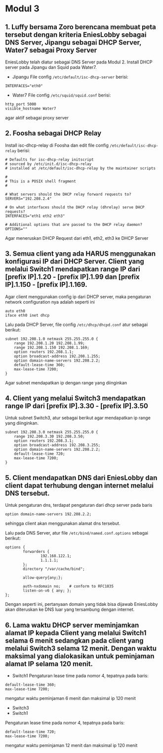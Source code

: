 # Modul 3

## 1. Luffy bersama Zoro berencana membuat peta tersebut dengan kriteria EniesLobby sebagai DNS Server, Jipangu sebagai DHCP Server, Water7 sebagai Proxy Server
EniesLobby telah diatur sebagai DNS Server pada Modul 2. Install DHCP server pada Jipangu dan Squid pada Water7.

- Jipangu
File config `/etc/default/isc-dhcp-server` berisi:
```
INTERFACES="eth0"
```

- Water7
File config `/etc/squid/squid.conf` berisi:
```
http_port 5000
visible_hostname Water7
```
agar aktif sebagai proxy server

## 2. Foosha sebagai DHCP Relay
Install isc-dhcp-relay di Foosha dan edit file config `/etc/default/isc-dhcp-relay` berisi:
```
# Defaults for isc-dhcp-relay initscript
# sourced by /etc/init.d/isc-dhcp-relay
# installed at /etc/default/isc-dhcp-relay by the maintainer scripts

#
# This is a POSIX shell fragment
#

# What servers should the DHCP relay forward requests to?
SERVERS="192.208.2.4"

# On what interfaces should the DHCP relay (dhrelay) serve DHCP requests?
INTERFACES="eth1 eth2 eth3"

# Additional options that are passed to the DHCP relay daemon?
OPTIONS=""
```
Agar meneruskan DHCP Request dari eth1, eth2, eth3 ke DHCP Server


## 3. Semua client yang ada HARUS menggunakan konfigurasi IP dari DHCP Server. Client yang melalui Switch1 mendapatkan range IP dari [prefix IP].1.20 - [prefix IP].1.99 dan [prefix IP].1.150 - [prefix IP].1.169.
Agar client menggunakan config ip dari DHCP server, maka pengaturan network configuration nya adalah seperti ini
```
auto eth0
iface eth0 inet dhcp
```

Lalu pada DHCP Server, file config `/etc/dhcp/dhcpd.conf` atur sebagai berikut:
```
subnet 192.208.1.0 netmask 255.255.255.0 {
    range 192.208.1.20 192.208.1.99;
    range 192.208.1.150 192.208.1.169;
    option routers 192.208.1.1;
    option broadcast-address 192.208.1.255;
    option domain-name-servers 192.208.2.2;
    default-lease-time 360;
    max-lease-time 7200;
}
```
Agar subnet mendapatkan ip dengan range yang diinginkan

## 4. Client yang melalui Switch3 mendapatkan range IP dari [prefix IP].3.30 - [prefix IP].3.50 
Untuk subnet Switch3, atur sebagai berikut agar mendapatkan ip range yang diinginkan.
```
subnet 192.208.3.0 netmask 255.255.255.0 {
    range 192.208.3.30 192.208.3.50;
    option routers 192.208.3.1;
    option broadcast-address 192.208.3.255;
    option domain-name-servers 192.208.2.2;
    default-lease-time 720;
    max-lease-time 7200;
}
```

## 5. Client mendapatkan DNS dari EniesLobby dan client dapat terhubung dengan internet melalui DNS tersebut.
Untuk pengaturan dns, terdapat pengaturan dari dhcp server pada baris
```
option domain-name-servers 192.208.2.2;
```
sehingga client akan menggunakan alamat dns tersebut.

Lalu pada DNS Server, atur file `/etc/bind/named.conf.options` sebagai berikut:
```
options {
        forwarders {
                192.168.122.1;
                1.1.1.1;
        };
        directory "/var/cache/bind";

        allow-query{any;};

        auth-nxdomain no;    # conform to RFC1035
        listen-on-v6 { any; };
};
```
Dengan seperti ini, pertanyaan domain yang tidak bisa dijawab EniesLobby akan diteruskan ke DNS luar yang tersambung dengan internet.

## 6. Lama waktu DHCP server meminjamkan alamat IP kepada Client yang melalui Switch1 selama 6 menit sedangkan pada client yang melalui Switch3 selama 12 menit. Dengan waktu maksimal yang dialokasikan untuk peminjaman alamat IP selama 120 menit. 
- Switch1
Pengaturan lease time pada nomor 4, tepatnya pada baris:
```
default-lease-time 360;
max-lease-time 7200;
```
mengatur waktu peminjaman 6 menit dan maksimal ip 120 menit

- Switch3
- Switch1

Pengaturan lease time pada nomor 4, tepatnya pada baris:
```
default-lease-time 720;
max-lease-time 7200;
```
mengatur waktu peminjaman 12 menit dan maksimal ip 120 menit
